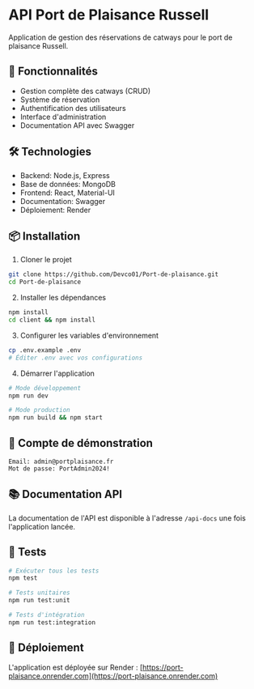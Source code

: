 # API Port de Plaisance Russell

Application de gestion des réservations de catways pour le port de plaisance Russell.

## 🚀 Fonctionnalités

- Gestion complète des catways (CRUD)
- Système de réservation
- Authentification des utilisateurs
- Interface d'administration
- Documentation API avec Swagger

## 🛠️ Technologies

- Backend: Node.js, Express
- Base de données: MongoDB
- Frontend: React, Material-UI
- Documentation: Swagger
- Déploiement: Render

## 📦 Installation

1. Cloner le projet

```bash
git clone https://github.com/Devco01/Port-de-plaisance.git
cd Port-de-plaisance
```

2. Installer les dépendances

```bash
npm install
cd client && npm install
```

3. Configurer les variables d'environnement

```bash
cp .env.example .env
# Éditer .env avec vos configurations
```

4. Démarrer l'application

```bash
# Mode développement
npm run dev

# Mode production
npm run build && npm start
```

## 🔑 Compte de démonstration

```
Email: admin@portplaisance.fr
Mot de passe: PortAdmin2024!
```

## 📚 Documentation API

La documentation de l'API est disponible à l'adresse `/api-docs` une fois l'application lancée.

## 🧪 Tests

```bash
# Exécuter tous les tests
npm test

# Tests unitaires
npm run test:unit

# Tests d'intégration
npm run test:integration
```

## 🚀 Déploiement

L'application est déployée sur Render : [https://port-plaisance.onrender.com](https://port-plaisance.onrender.com)

